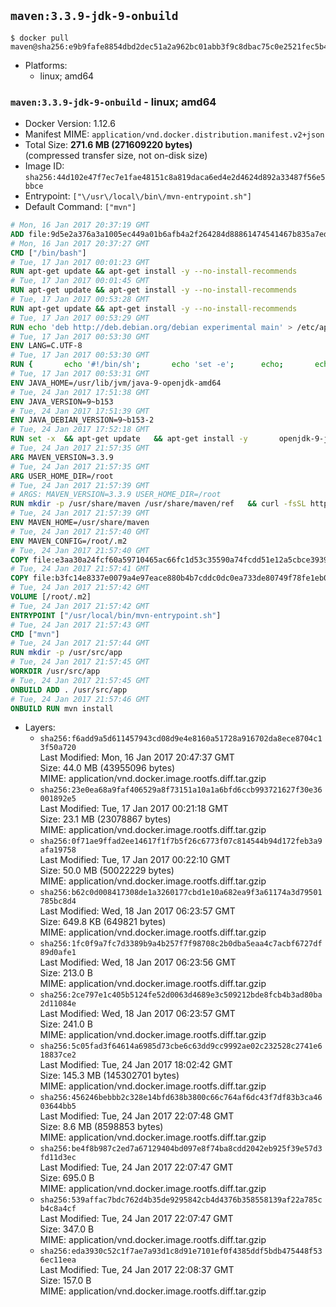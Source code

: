 ## `maven:3.3.9-jdk-9-onbuild`

```console
$ docker pull maven@sha256:e9b9fafe8854dbd2dec51a2a962bc01abb3f9c8dbac75c0e2521fec5b43dee48
```

-	Platforms:
	-	linux; amd64

### `maven:3.3.9-jdk-9-onbuild` - linux; amd64

-	Docker Version: 1.12.6
-	Manifest MIME: `application/vnd.docker.distribution.manifest.v2+json`
-	Total Size: **271.6 MB (271609220 bytes)**  
	(compressed transfer size, not on-disk size)
-	Image ID: `sha256:44d102e47f7ec7e1fae48151c8a819daca6ed4e2d4624d892a33487f56e5bbce`
-	Entrypoint: `["\/usr\/local\/bin\/mvn-entrypoint.sh"]`
-	Default Command: `["mvn"]`

```dockerfile
# Mon, 16 Jan 2017 20:37:19 GMT
ADD file:9d5e2a376a3a1005ec449a01b6afb4a2f264284d88861474541467b835a7edfc in / 
# Mon, 16 Jan 2017 20:37:27 GMT
CMD ["/bin/bash"]
# Tue, 17 Jan 2017 00:01:23 GMT
RUN apt-get update && apt-get install -y --no-install-recommends 		ca-certificates 		curl 		wget 	&& rm -rf /var/lib/apt/lists/*
# Tue, 17 Jan 2017 00:01:45 GMT
RUN apt-get update && apt-get install -y --no-install-recommends 		bzr 		git 		mercurial 		openssh-client 		subversion 				procps 	&& rm -rf /var/lib/apt/lists/*
# Tue, 17 Jan 2017 00:53:28 GMT
RUN apt-get update && apt-get install -y --no-install-recommends 		bzip2 		unzip 		xz-utils 	&& rm -rf /var/lib/apt/lists/*
# Tue, 17 Jan 2017 00:53:29 GMT
RUN echo 'deb http://deb.debian.org/debian experimental main' > /etc/apt/sources.list.d/experimental.list
# Tue, 17 Jan 2017 00:53:30 GMT
ENV LANG=C.UTF-8
# Tue, 17 Jan 2017 00:53:30 GMT
RUN { 		echo '#!/bin/sh'; 		echo 'set -e'; 		echo; 		echo 'dirname "$(dirname "$(readlink -f "$(which javac || which java)")")"'; 	} > /usr/local/bin/docker-java-home 	&& chmod +x /usr/local/bin/docker-java-home
# Tue, 17 Jan 2017 00:53:31 GMT
ENV JAVA_HOME=/usr/lib/jvm/java-9-openjdk-amd64
# Tue, 24 Jan 2017 17:51:38 GMT
ENV JAVA_VERSION=9~b153
# Tue, 24 Jan 2017 17:51:39 GMT
ENV JAVA_DEBIAN_VERSION=9~b153-2
# Tue, 24 Jan 2017 17:52:18 GMT
RUN set -x 	&& apt-get update 	&& apt-get install -y 		openjdk-9-jdk-headless="$JAVA_DEBIAN_VERSION" 	&& rm -rf /var/lib/apt/lists/* 	&& [ "$JAVA_HOME" = "$(docker-java-home)" ]
# Tue, 24 Jan 2017 21:57:35 GMT
ARG MAVEN_VERSION=3.3.9
# Tue, 24 Jan 2017 21:57:35 GMT
ARG USER_HOME_DIR=/root
# Tue, 24 Jan 2017 21:57:39 GMT
# ARGS: MAVEN_VERSION=3.3.9 USER_HOME_DIR=/root
RUN mkdir -p /usr/share/maven /usr/share/maven/ref   && curl -fsSL http://apache.osuosl.org/maven/maven-3/$MAVEN_VERSION/binaries/apache-maven-$MAVEN_VERSION-bin.tar.gz     | tar -xzC /usr/share/maven --strip-components=1   && ln -s /usr/share/maven/bin/mvn /usr/bin/mvn
# Tue, 24 Jan 2017 21:57:39 GMT
ENV MAVEN_HOME=/usr/share/maven
# Tue, 24 Jan 2017 21:57:40 GMT
ENV MAVEN_CONFIG=/root/.m2
# Tue, 24 Jan 2017 21:57:40 GMT
COPY file:e3aa30a24fcf60a59710465ac66fc1d53c35590a74fcdd51e12a5cbce393904b in /usr/local/bin/mvn-entrypoint.sh 
# Tue, 24 Jan 2017 21:57:41 GMT
COPY file:b3fc14e8337e0079a4e97eace880b4b7cddc0dc0ea733de80749f78fe1eb089a in /usr/share/maven/ref/ 
# Tue, 24 Jan 2017 21:57:42 GMT
VOLUME [/root/.m2]
# Tue, 24 Jan 2017 21:57:42 GMT
ENTRYPOINT ["/usr/local/bin/mvn-entrypoint.sh"]
# Tue, 24 Jan 2017 21:57:43 GMT
CMD ["mvn"]
# Tue, 24 Jan 2017 21:57:44 GMT
RUN mkdir -p /usr/src/app
# Tue, 24 Jan 2017 21:57:45 GMT
WORKDIR /usr/src/app
# Tue, 24 Jan 2017 21:57:45 GMT
ONBUILD ADD . /usr/src/app
# Tue, 24 Jan 2017 21:57:46 GMT
ONBUILD RUN mvn install
```

-	Layers:
	-	`sha256:f6add9a5d611457943cd08d9e4e8160a51728a916702da8ece8704c13f50a720`  
		Last Modified: Mon, 16 Jan 2017 20:47:37 GMT  
		Size: 44.0 MB (43955096 bytes)  
		MIME: application/vnd.docker.image.rootfs.diff.tar.gzip
	-	`sha256:23e0ea68a9faf406529a8f73151a10a1a6bfd6ccb993721627f30e36001892e5`  
		Last Modified: Tue, 17 Jan 2017 00:21:18 GMT  
		Size: 23.1 MB (23078867 bytes)  
		MIME: application/vnd.docker.image.rootfs.diff.tar.gzip
	-	`sha256:0f71ae9ffad2ee14617f1f7b5f26c6773f07c814544b94d172feb3a9afa19758`  
		Last Modified: Tue, 17 Jan 2017 00:22:10 GMT  
		Size: 50.0 MB (50022229 bytes)  
		MIME: application/vnd.docker.image.rootfs.diff.tar.gzip
	-	`sha256:b62c0d008417308de1a3260177cbd1e10a682ea9f3a61174a3d79501785bc8d4`  
		Last Modified: Wed, 18 Jan 2017 06:23:57 GMT  
		Size: 649.8 KB (649821 bytes)  
		MIME: application/vnd.docker.image.rootfs.diff.tar.gzip
	-	`sha256:1fc0f9a7fc7d3389b9a4b257f7f98708c2b0dba5eaa4c7acbf6727df89d0afe1`  
		Last Modified: Wed, 18 Jan 2017 06:23:56 GMT  
		Size: 213.0 B  
		MIME: application/vnd.docker.image.rootfs.diff.tar.gzip
	-	`sha256:2ce797e1c405b5124fe52d0063d4689e3c509212bde8fcb4b3ad80ba2d11084e`  
		Last Modified: Wed, 18 Jan 2017 06:23:57 GMT  
		Size: 241.0 B  
		MIME: application/vnd.docker.image.rootfs.diff.tar.gzip
	-	`sha256:5c05fad3f64614a6985d73cbe6c63dd9cc9992ae02c232528c2741e618837ce2`  
		Last Modified: Tue, 24 Jan 2017 18:02:42 GMT  
		Size: 145.3 MB (145302701 bytes)  
		MIME: application/vnd.docker.image.rootfs.diff.tar.gzip
	-	`sha256:456246bebbb2c328e14bfd638b3800c66c764af6dc43f7df83b3ca4603644bb5`  
		Last Modified: Tue, 24 Jan 2017 22:07:48 GMT  
		Size: 8.6 MB (8598853 bytes)  
		MIME: application/vnd.docker.image.rootfs.diff.tar.gzip
	-	`sha256:be4f8b987c2ed7a67129404bd097e8f74ba8cdd2042eb925f39e57d3fd11d3ec`  
		Last Modified: Tue, 24 Jan 2017 22:07:47 GMT  
		Size: 695.0 B  
		MIME: application/vnd.docker.image.rootfs.diff.tar.gzip
	-	`sha256:539affac7bdc762d4b35de9295842cb4d4376b358558139af22a785cb4c8a4cf`  
		Last Modified: Tue, 24 Jan 2017 22:07:47 GMT  
		Size: 347.0 B  
		MIME: application/vnd.docker.image.rootfs.diff.tar.gzip
	-	`sha256:eda3930c52c1f7ae7a93d1c8d91e7101ef0f4385ddf5bdb475448f536ec11eea`  
		Last Modified: Tue, 24 Jan 2017 22:08:37 GMT  
		Size: 157.0 B  
		MIME: application/vnd.docker.image.rootfs.diff.tar.gzip
